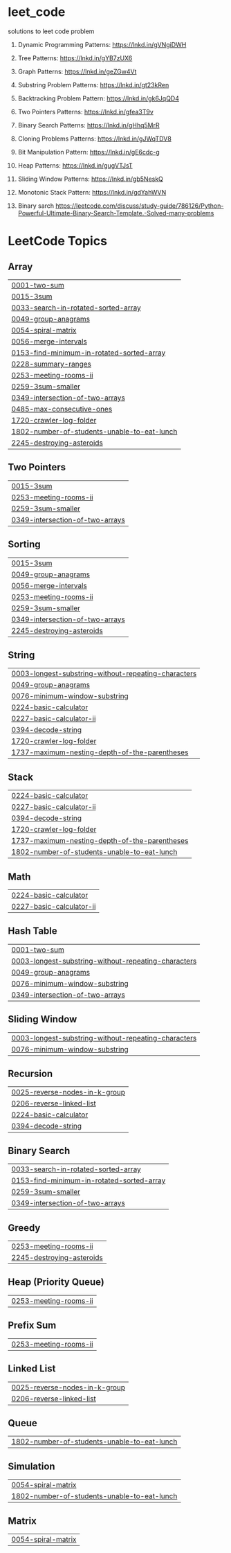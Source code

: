 # leet_code
solutions to leet code problem
1. Dynamic Programming Patterns: https://lnkd.in/gVNgiDWH

2. Tree Patterns: https://lnkd.in/gYB7zUX6

3. Graph Patterns: https://lnkd.in/geZGw4Vt

4. Substring Problem Patterns: https://lnkd.in/gt23kRen

5. Backtracking Problem Pattern: https://lnkd.in/gk6JqQD4

6. Two Pointers Patterns: https://lnkd.in/gfea3T9v

7. Binary Search Patterns: https://lnkd.in/gHhq5MrR

8. Cloning Problems Patterns: https://lnkd.in/gJWqTDV8

9. Bit Manipulation Pattern: https://lnkd.in/gE6cdc-g

10. Heap Patterns: https://lnkd.in/gugVTJsT

11. Sliding Window Patterns: https://lnkd.in/gb5NeskQ

12. Monotonic Stack Pattern: https://lnkd.in/gdYahWVN
    
13. Binary sarch https://leetcode.com/discuss/study-guide/786126/Python-Powerful-Ultimate-Binary-Search-Template.-Solved-many-problems

<!---LeetCode Topics Start-->
# LeetCode Topics
## Array
|  |
| ------- |
| [0001-two-sum](https://github.com/byte-prashant/leet_code/tree/master/0001-two-sum) |
| [0015-3sum](https://github.com/byte-prashant/leet_code/tree/master/0015-3sum) |
| [0033-search-in-rotated-sorted-array](https://github.com/byte-prashant/leet_code/tree/master/0033-search-in-rotated-sorted-array) |
| [0049-group-anagrams](https://github.com/byte-prashant/leet_code/tree/master/0049-group-anagrams) |
| [0054-spiral-matrix](https://github.com/byte-prashant/leet_code/tree/master/0054-spiral-matrix) |
| [0056-merge-intervals](https://github.com/byte-prashant/leet_code/tree/master/0056-merge-intervals) |
| [0153-find-minimum-in-rotated-sorted-array](https://github.com/byte-prashant/leet_code/tree/master/0153-find-minimum-in-rotated-sorted-array) |
| [0228-summary-ranges](https://github.com/byte-prashant/leet_code/tree/master/0228-summary-ranges) |
| [0253-meeting-rooms-ii](https://github.com/byte-prashant/leet_code/tree/master/0253-meeting-rooms-ii) |
| [0259-3sum-smaller](https://github.com/byte-prashant/leet_code/tree/master/0259-3sum-smaller) |
| [0349-intersection-of-two-arrays](https://github.com/byte-prashant/leet_code/tree/master/0349-intersection-of-two-arrays) |
| [0485-max-consecutive-ones](https://github.com/byte-prashant/leet_code/tree/master/0485-max-consecutive-ones) |
| [1720-crawler-log-folder](https://github.com/byte-prashant/leet_code/tree/master/1720-crawler-log-folder) |
| [1802-number-of-students-unable-to-eat-lunch](https://github.com/byte-prashant/leet_code/tree/master/1802-number-of-students-unable-to-eat-lunch) |
| [2245-destroying-asteroids](https://github.com/byte-prashant/leet_code/tree/master/2245-destroying-asteroids) |
## Two Pointers
|  |
| ------- |
| [0015-3sum](https://github.com/byte-prashant/leet_code/tree/master/0015-3sum) |
| [0253-meeting-rooms-ii](https://github.com/byte-prashant/leet_code/tree/master/0253-meeting-rooms-ii) |
| [0259-3sum-smaller](https://github.com/byte-prashant/leet_code/tree/master/0259-3sum-smaller) |
| [0349-intersection-of-two-arrays](https://github.com/byte-prashant/leet_code/tree/master/0349-intersection-of-two-arrays) |
## Sorting
|  |
| ------- |
| [0015-3sum](https://github.com/byte-prashant/leet_code/tree/master/0015-3sum) |
| [0049-group-anagrams](https://github.com/byte-prashant/leet_code/tree/master/0049-group-anagrams) |
| [0056-merge-intervals](https://github.com/byte-prashant/leet_code/tree/master/0056-merge-intervals) |
| [0253-meeting-rooms-ii](https://github.com/byte-prashant/leet_code/tree/master/0253-meeting-rooms-ii) |
| [0259-3sum-smaller](https://github.com/byte-prashant/leet_code/tree/master/0259-3sum-smaller) |
| [0349-intersection-of-two-arrays](https://github.com/byte-prashant/leet_code/tree/master/0349-intersection-of-two-arrays) |
| [2245-destroying-asteroids](https://github.com/byte-prashant/leet_code/tree/master/2245-destroying-asteroids) |
## String
|  |
| ------- |
| [0003-longest-substring-without-repeating-characters](https://github.com/byte-prashant/leet_code/tree/master/0003-longest-substring-without-repeating-characters) |
| [0049-group-anagrams](https://github.com/byte-prashant/leet_code/tree/master/0049-group-anagrams) |
| [0076-minimum-window-substring](https://github.com/byte-prashant/leet_code/tree/master/0076-minimum-window-substring) |
| [0224-basic-calculator](https://github.com/byte-prashant/leet_code/tree/master/0224-basic-calculator) |
| [0227-basic-calculator-ii](https://github.com/byte-prashant/leet_code/tree/master/0227-basic-calculator-ii) |
| [0394-decode-string](https://github.com/byte-prashant/leet_code/tree/master/0394-decode-string) |
| [1720-crawler-log-folder](https://github.com/byte-prashant/leet_code/tree/master/1720-crawler-log-folder) |
| [1737-maximum-nesting-depth-of-the-parentheses](https://github.com/byte-prashant/leet_code/tree/master/1737-maximum-nesting-depth-of-the-parentheses) |
## Stack
|  |
| ------- |
| [0224-basic-calculator](https://github.com/byte-prashant/leet_code/tree/master/0224-basic-calculator) |
| [0227-basic-calculator-ii](https://github.com/byte-prashant/leet_code/tree/master/0227-basic-calculator-ii) |
| [0394-decode-string](https://github.com/byte-prashant/leet_code/tree/master/0394-decode-string) |
| [1720-crawler-log-folder](https://github.com/byte-prashant/leet_code/tree/master/1720-crawler-log-folder) |
| [1737-maximum-nesting-depth-of-the-parentheses](https://github.com/byte-prashant/leet_code/tree/master/1737-maximum-nesting-depth-of-the-parentheses) |
| [1802-number-of-students-unable-to-eat-lunch](https://github.com/byte-prashant/leet_code/tree/master/1802-number-of-students-unable-to-eat-lunch) |
## Math
|  |
| ------- |
| [0224-basic-calculator](https://github.com/byte-prashant/leet_code/tree/master/0224-basic-calculator) |
| [0227-basic-calculator-ii](https://github.com/byte-prashant/leet_code/tree/master/0227-basic-calculator-ii) |
## Hash Table
|  |
| ------- |
| [0001-two-sum](https://github.com/byte-prashant/leet_code/tree/master/0001-two-sum) |
| [0003-longest-substring-without-repeating-characters](https://github.com/byte-prashant/leet_code/tree/master/0003-longest-substring-without-repeating-characters) |
| [0049-group-anagrams](https://github.com/byte-prashant/leet_code/tree/master/0049-group-anagrams) |
| [0076-minimum-window-substring](https://github.com/byte-prashant/leet_code/tree/master/0076-minimum-window-substring) |
| [0349-intersection-of-two-arrays](https://github.com/byte-prashant/leet_code/tree/master/0349-intersection-of-two-arrays) |
## Sliding Window
|  |
| ------- |
| [0003-longest-substring-without-repeating-characters](https://github.com/byte-prashant/leet_code/tree/master/0003-longest-substring-without-repeating-characters) |
| [0076-minimum-window-substring](https://github.com/byte-prashant/leet_code/tree/master/0076-minimum-window-substring) |
## Recursion
|  |
| ------- |
| [0025-reverse-nodes-in-k-group](https://github.com/byte-prashant/leet_code/tree/master/0025-reverse-nodes-in-k-group) |
| [0206-reverse-linked-list](https://github.com/byte-prashant/leet_code/tree/master/0206-reverse-linked-list) |
| [0224-basic-calculator](https://github.com/byte-prashant/leet_code/tree/master/0224-basic-calculator) |
| [0394-decode-string](https://github.com/byte-prashant/leet_code/tree/master/0394-decode-string) |
## Binary Search
|  |
| ------- |
| [0033-search-in-rotated-sorted-array](https://github.com/byte-prashant/leet_code/tree/master/0033-search-in-rotated-sorted-array) |
| [0153-find-minimum-in-rotated-sorted-array](https://github.com/byte-prashant/leet_code/tree/master/0153-find-minimum-in-rotated-sorted-array) |
| [0259-3sum-smaller](https://github.com/byte-prashant/leet_code/tree/master/0259-3sum-smaller) |
| [0349-intersection-of-two-arrays](https://github.com/byte-prashant/leet_code/tree/master/0349-intersection-of-two-arrays) |
## Greedy
|  |
| ------- |
| [0253-meeting-rooms-ii](https://github.com/byte-prashant/leet_code/tree/master/0253-meeting-rooms-ii) |
| [2245-destroying-asteroids](https://github.com/byte-prashant/leet_code/tree/master/2245-destroying-asteroids) |
## Heap (Priority Queue)
|  |
| ------- |
| [0253-meeting-rooms-ii](https://github.com/byte-prashant/leet_code/tree/master/0253-meeting-rooms-ii) |
## Prefix Sum
|  |
| ------- |
| [0253-meeting-rooms-ii](https://github.com/byte-prashant/leet_code/tree/master/0253-meeting-rooms-ii) |
## Linked List
|  |
| ------- |
| [0025-reverse-nodes-in-k-group](https://github.com/byte-prashant/leet_code/tree/master/0025-reverse-nodes-in-k-group) |
| [0206-reverse-linked-list](https://github.com/byte-prashant/leet_code/tree/master/0206-reverse-linked-list) |
## Queue
|  |
| ------- |
| [1802-number-of-students-unable-to-eat-lunch](https://github.com/byte-prashant/leet_code/tree/master/1802-number-of-students-unable-to-eat-lunch) |
## Simulation
|  |
| ------- |
| [0054-spiral-matrix](https://github.com/byte-prashant/leet_code/tree/master/0054-spiral-matrix) |
| [1802-number-of-students-unable-to-eat-lunch](https://github.com/byte-prashant/leet_code/tree/master/1802-number-of-students-unable-to-eat-lunch) |
## Matrix
|  |
| ------- |
| [0054-spiral-matrix](https://github.com/byte-prashant/leet_code/tree/master/0054-spiral-matrix) |
<!---LeetCode Topics End-->